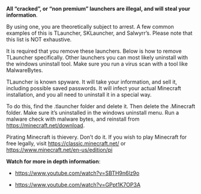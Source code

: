 **All “cracked”, or “non premium” launchers are illegal, and __will steal your information__**.

By using one, you are theoretically subject to arrest. 
A few common examples of this is TLauncher, SKLauncher, and Salwyrr’s. Please note that this list is NOT exhaustive. 

It is required that you remove these launchers. Below is how to remove TLauncher specifically. Other launchers you can most likely uninstall with the windows uninstall tool. Make sure you run a virus scan with a tool like MalwareBytes.

TLauncher is known spyware. 
It will take your information, and sell it, 
including possible saved passwords. It will infect your actual Minecraft installation, and you all need to uninstall it in a special way.

To do this, find the .tlauncher folder and delete it. Then delete the .Minecraft folder. Make sure it’s uninstalled in the windows uninstall menu. Run a malware check with malware bytes, and reinstall from <https://minecraft.net/download>.

Pirating Minecraft is thievery. Don’t do it. If you wish to play Minecraft for free legally, visit <https://classic.minecraft.net/> or <https://www.minecraft.net/en-us/edition/pi>

__Watch for more in depth information__:

- https://www.youtube.com/watch?v=SBTH9n6lz9o

- https://www.youtube.com/watch?v=GPpt1K7OP3A
